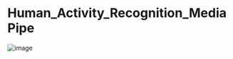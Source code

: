 # Human_Activity_Recognition_MediaPipe
![image](https://github.com/user-attachments/assets/69485489-5b4a-453a-bea1-60fd2f5f4d84)

